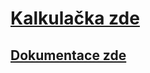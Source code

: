 <h1><a href="https://jakubhalik.github.io/">Kalkulačka zde</a></h1>
<h2><a href="https://wirehaired-slouch-b33.notion.site/Kalkula-ka-Dokumentace-aa7d48d8163e47a098fa085a8db20916">Dokumentace zde</a></h2>
